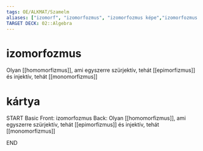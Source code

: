 ```yaml
---
tags: OE/ALKMAT/Szamelm 
aliases: ["izomorf", "izomorfozmus", "izomorfozmus képe","izomorfozmus képét","izomorfozmus magja","izomorfozmus magját","bijektív homomorfizmus" ]
TARGET DECK: 02::Algebra
---
```


# izomorfozmus
Olyan [[homomorfizmus]], ami egyszerre szürjektív, tehát [[epimorfizmus]] és injektív, tehát [[monomorfizmus]]

# kártya
START
Basic
Front:
izomorfozmus
Back:
Olyan [[homomorfizmus]], ami egyszerre szürjektív, tehát [[epimorfizmus]] és injektív, tehát [[monomorfizmus]]
<!--ID: 1687648425660-->
END